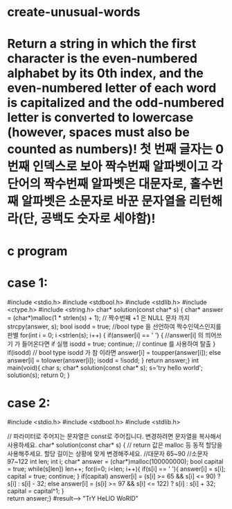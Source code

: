 # create-unusual-words
# Return a string in which the first character is the even-numbered alphabet by its 0th index, and the even-numbered letter of each word is capitalized and the odd-numbered letter is converted to lowercase (however, spaces must also be counted as numbers)! 첫 번째 글자는 0번째 인덱스로 보아 짝수번째 알파벳이고  각 단어의 짝수번째 알파벳은 대문자로, 홀수번째 알파벳은 소문자로 바꾼 문자열을 리턴해라(단, 공백도 숫자로 세야함)!
# c program
# case 1:
#include <stdio.h>
#include <stdbool.h>
#include <stdlib.h>
#include <ctype.h>
#include <string.h>
char* solution(const char* s) {
    char* answer = (char*)malloc(1 * strlen(s) + 1); // 짝수번째 +1 은 NULL 문자 까지 
    strcpy(answer, s); 
    bool isodd = true; //bool type 을 선언하여 짝수인덱스인지를 판별
    for(int i = 0; i <strlen(s); i++)
    {
        if(answer[i] == ' ')  { //answer[i] 의 띄어쓰기 가 들어온다면 if 실행
            isodd = true;
            continue; // continue 를 사용하여 탈출
        }
        if(isodd) // bool type isodd 가 참 이라면 
            answer[i] = toupper(answer[i]);
        else
            answer[i] = tolower(answer[i]);
        isodd = !isodd;
        }
    return answer;}
int main(void){
    char s;
    char* solution(const char* s);
    s='try hello world';
    solution(s);
    return 0;
}
# case 2:
#include <stdio.h>
#include <stdbool.h>
#include <stdlib.h>

// 파라미터로 주어지는 문자열은 const로 주어집니다. 변경하려면 문자열을 복사해서 사용하세요.
char* solution(const char* s) {
    // return 값은 malloc 등 동적 할당을 사용해주세요. 할당 길이는 상황에 맞게 변경해주세요.
    //대문자 65~90
    //소문자 97~122
    int len;
    int i;
    char* answer = (char*)malloc(100000000);
    bool capital = true;
    while(s[len]) len++;
    for(i=0; i<len; i++){
        if(s[i] == ' '){
            answer[i] = s[i];
            capital = true;
            continue;
        } 
        if(capital)
            answer[i] = (s[i] >= 65 && s[i] <= 90) ? s[i] : s[i] - 32;
        else
            answer[i] = (s[i] >= 97 && s[i] <= 122) ? s[i] : s[i] + 32;
        capital = capital^1;
    }       
    return answer;}
#result--> "TrY HeLlO WoRlD"
